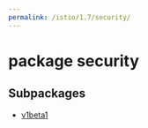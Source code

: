 ```yaml
---
permalink: /istio/1.7/security/
---
```


# package security



## Subpackages

* [v1beta1](security-v1beta1.md)